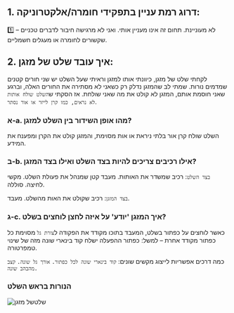 
## 1. דרוג רמת עניין בתפקידי חומרה/אלקטרוניקה:
1️⃣ – לא מעוניינת.  תחום זה אינו מעניין אותי. ואני לא מרגישה חיבור לדברים טכניים שקשורים לחומרה או מעגלים חשמליים.

## 2. איך עובד שלט של מזגן:
לקחתי שלט של מזגן, כיוונתי אותו למזגן וראיתי שעל השלט יש שני חורים קטנים שמדמים נורות. שמתי לב שהמזגן נדלק רק כשאני לא מסתירה את החורים האלה, וברגע שאני חוסמת אותם, המזגן לא קולט את מה שאני שולחת.
אז הסקתי ש`השלט שולח אותות לא נראים, כמו קרן לייזר או אור נסתר`.

### א-a. מהו אופן השידור בין השלט למזגן?
השלט שולח קרן אור בלתי ניראת או אות מסוימת, והמזגן קולט את הקרן ומפענח את המידע.

### ב-b. אילו רכיבים צריכים להיות בצד השלט ואילו בצד המזגן?
`בצד השלט`:
רכיב שמשדר את האותות.
מעבד קטן שמנהל את פעולת השלט.
מקשי לחיצה.
סוללה.

`בצד המזגן`:
רכיב שקולט את האות מהשלט.
מעבד.

### ג-c. איך המזגן 'יודע' על איזה לחצן לוחצים בשלט?
כאשר לוחצים על כפתור בשלט, המעבד בתוכו מקודד את הפקודה ל`צורת גל` מסוימת 
כל כפתור מקודד אחרת – למשל:
כפתור ההפעלה ישלח קוד בינארי שונה מזה של שינוי טמפרטורה.

כמה דרכים אפשריות לייצוג מקשים שונים:
`קוד בינארי שונה לכל כפתור.`
`אורך גל שונה.`
`קצב מהבהב שונה.`

### הנורות בראש השלט
![שלטשל מזגן](https://github.com/user-attachments/assets/7c23243d-9a8c-4758-ae4d-62810b357f94)
